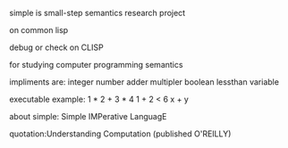 simple is small-step semantics research project

on common lisp

debug or check on CLISP

for studying computer programming semantics

impliments are:
integer number
adder
multipler
boolean
lessthan
variable

executable example:
1 * 2 + 3 * 4
1 + 2 < 6
x + y

about simple:
Simple IMPerative LanguagE

quotation:Understanding Computation (published O'REILLY)
